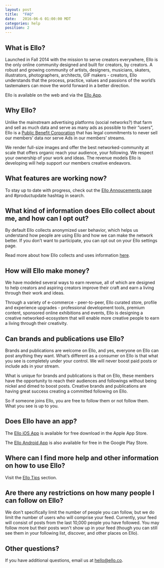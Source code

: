 ```yaml
---
layout: post
title:  "FAQ"
date:   2016-06-6 01:00:00 MDT
categories: help
position: 2
---
```


<!--- DO NOT DELETE. Direct links lead here. --->

## What is Ello?

Launched in Fall 2014 with the mission to serve creators everywhere, Ello is the only online community designed and built for creators, by creators. A robust and growing community of artists, designers, musicians, skaters, illustrators, photographers, architects, GIF makers - creators, Ello understands that the process, practice, values and passions of the world’s tastemakers can move the world forward in a better direction. 

Ello is available on the web and via the [Ello App](https://search.itunes.apple.com/WebObjects/MZContentLink.woa/wa/link?mt=8&path=apps%2fello%2fello).

## Why Ello?

Unlike the mainstream advertising platforms (social networks?) that farm and sell as much data and serve as many ads as possible to their “users”, Ello is a [Public Benefit Corporation](https://ello.co/wtf/about/pbc/) that has legal commitments to never sell our members’ data nor serve Ads in our members’ streams. 

We render full-size images and offer the best networked-community at scale that offers organic reach your audience, your following. We respect your ownership of your work and ideas. The revenue models Ello is developing will help support our members creative endeavors.

## What features are working now?

To stay up to date with progress, check out the [Ello Annoucements page](https://ello.co/wtf/resources/ello-announcements/) and #productupdate hashtag in search.

## What kind of information does Ello collect about me, and how can I opt out?

By default Ello collects anonymized user behavior, which helps us understand how people are using Ello and how we can make the network better. If you don’t want to participate, you can opt out on your Ello settings page.

Read more about how Ello collects and uses information [here](https://ello.co/wtf/about/information-use/).

## How will Ello make money?

We have modeled several ways to earn revenue, all of which are designed to help creators and aspiring creators improve their craft and earn a living through their work and ideas. 

Through a variety of e-commerce - peer-to-peer, Ello curated store, profile and experience upgrades - professional development tools, premium content, sponsored online exhibitions and events, Ello is designing a creative networked-ecosystem that will enable more creative people to earn a living through their creativity.

## Can brands and publications use Ello? 

Brands and publications are welcome on Ello, and yes, everyone on Ello can post anything they want. What’s different as a consumer on Ello is that what you see is completely under your control. We will never boost paid posts or include ads in your stream.

What is unique for brands and publications is that on Ello, these members have the opportunity to reach their audiences and followings without being nickel and dimed to boost posts. Creative brands and publications are having great success creating a committed following on Ello.

So if someone joins Ello, you are free to follow them or not follow them. What you see is up to you.

## Does Ello have an app?

The [Ello iOS App](https://search.itunes.apple.com/WebObjects/MZContentLink.woa/wa/link?mt=8&path=apps%2fello%2fello) is available for free download in the Apple App Store.

The [Ello Android App](https://play.google.com/store/apps/details?id=co.ello.ElloApp) is also available for free in the Google Play Store.

## Where can I find more help and other information on how to use Ello?

Visit the [Ello Tips](https://ello.co/wtf/help/tips/) section.

## Are there any restrictions on how many people I can follow on Ello?

We don't specifically limit the number of people you can follow, but we do limit the number of users who will comprise your feed. Currently, your feed will consist of posts from the last 10,000 people you have followed. You may follow more but their posts won't show up in your feed (though you can still see them in your following list, discover, and other places on Ello).

## Other questions?

If you have additional questions, email us at hello@ello.co.
